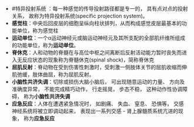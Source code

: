 - #特异投射系统 ：每一种感觉的传导投射路径都是专一的， 具有点对点的投射关系， 故称为特异投射系统(specific projection system)。
- **感觉柱**：中央后回皮层的细胞呈纵向柱状排列，从而构成感觉皮层最基本的功能单位，称为感觉柱
- **运动单位**：一个α运动神经元或脑运动神经元及其所支配的全部肌纤维所组成的功能单位，称为**运动单位**。
- **脊休克**：人和动物的脊髓在与高位中枢之间离断后反射活动能力暂时丧失而进入无反应状态的现象称为脊髓休克(spinal shock)，简称脊休克
- **屈肌反射**：脊动物在受到伤害性刺激时，受刺激一侧肢体关节的屈肌收缩而伸肌弛缓，肢体曲屈，称为屈肌反射。
- **小脑性共济失调**：切除或损伤大脑小脑后， 可出现随意运动的力量、 方向及准确度异常， 不能完成精巧动作， 行走摇晃， 步态不稳， 这种动作性协调障碍， 称为**小脑性共济失调**
- **应急反应**：人体在遭遇紧急情况时， 如剧痛、 失血、 窒息、 恐惧等， 交感神经系统将被立即调动起来， 表现出一系列交感 - 肾上腺髓质系统亢进的现象， 称为**应急反应**
